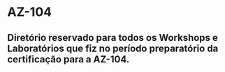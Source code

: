 <h1>AZ-104</h1>

<h2>Diretório reservado para todos os Workshops e Laboratórios que fiz no período preparatório da certificação para a AZ-104.</h2>
